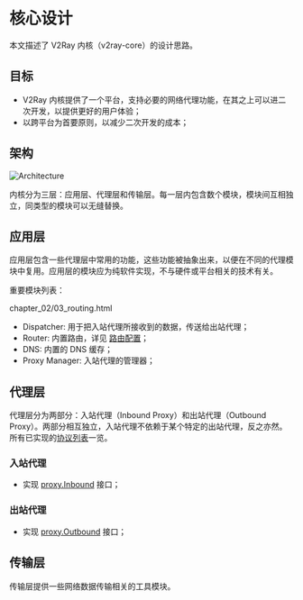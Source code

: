 # 核心设计

本文描述了 V2Ray 内核（v2ray-core）的设计思路。

## 目标

* V2Ray 内核提供了一个平台，支持必要的网络代理功能，在其之上可以进二次开发，以提供更好的用户体验；
* 以跨平台为首要原则，以减少二次开发的成本；

## 架构

![Architecture](/arch.svg)

内核分为三层：应用层、代理层和传输层。每一层内包含数个模块，模块间互相独立，同类型的模块可以无缝替换。

## 应用层

应用层包含一些代理层中常用的功能，这些功能被抽象出来，以便在不同的代理模块中复用。应用层的模块应为纯软件实现，不与硬件或平台相关的技术有关。

重要模块列表：

chapter_02/03_routing.html

* Dispatcher: 用于把入站代理所接收到的数据，传送给出站代理；
* Router: 内置路由，详见 [路由配置](../../chapter_02/03_routing.html)；
* DNS: 内置的 DNS 缓存；
* Proxy Manager: 入站代理的管理器；

## 代理层

代理层分为两部分：入站代理（Inbound Proxy）和出站代理（Outbound Proxy）。两部分相互独立，入站代理不依赖于某个特定的出站代理，反之亦然。所有已实现的[协议列表](https://www.v2ray.com/chapter_02/02_protocols.html)一览。

### 入站代理

* 实现 [proxy.Inbound](https://github.com/v2fly/v2ray-core/blob/master/proxy/proxy.go#L19) 接口；

### 出站代理

* 实现 [proxy.Outbound](https://github.com/v2fly/v2ray-core/blob/master/proxy/proxy.go#L28) 接口；

## 传输层

传输层提供一些网络数据传输相关的工具模块。

